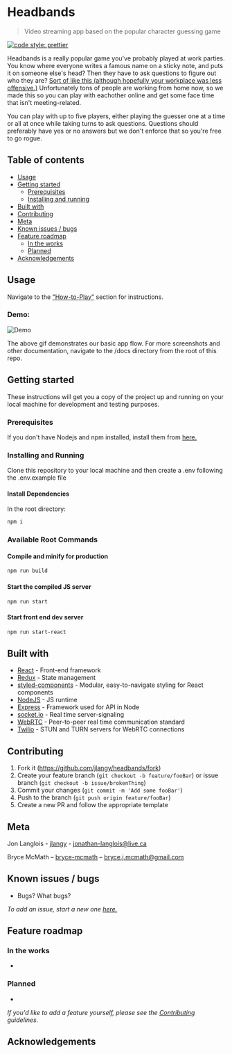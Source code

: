 # Headbands

> Video streaming app based on the popular character guessing game

<!-- Badges -->

[![code style: prettier](https://img.shields.io/badge/code_style-prettier-ff69b4.svg)](https://github.com/prettier/prettier)

Headbands is a really popular game you've probably played at work parties. You know where everyone writes a famous name on a sticky note, and puts it on someone else's head? Then they have to ask questions to figure out who they are? [Sort of like this (although hopefully your workplace was less offensive.)](https://www.youtube.com/watch?v=ePbipufCPYw) Unfortunately tons of people are working from home now, so we made this so you can play with eachother online and get some face time that isn't meeting-related.

You can play with up to five players, either playing the guesser one at a time or all at once while taking turns to ask questions. Questions should preferably have yes or no answers but we don't enforce that so you're free to go rogue.

## Table of contents

- [Usage](#usage)
- [Getting started](#getting-started)
  - [Prerequisites](#prerequisites)
  - [Installing and running](#installing-and-running)
- [Built with](#built-with)
- [Contributing](#contributing)
- [Meta](#meta)
- [Known issues / bugs](#known-issues-/-bugs)
- [Feature roadmap](#feature-roadmap)
  - [In the works](#in-the-works)
  - [Planned](#planned)
- [Acknowledgements](#acknowledgements)

## Usage

Navigate to the ["How-to-Play"](www.headbands.com/about#how-to-play) section for instructions.

### Demo:

![Demo](https://github.com/jlangy/headbands/blob/development/docs/demo.gif?raw=true)

The above gif demonstrates our basic app flow. For more screenshots and other documentation, navigate to the /docs directory from the root of this repo.

## Getting started

These instructions will get you a copy of the project up and running on your local machine for development and testing purposes.

### Prerequisites

If you don't have Nodejs and npm installed, install them from [here.](https://nodejs.org/en/)

### Installing and Running

Clone this repository to your local machine and then create a .env following the .env.example file

#### Install Dependencies

In the root directory:

```sh
npm i
```

### Available Root Commands

#### Compile and minify for production

```sh
npm run build
```

#### Start the compiled JS server

```sh
npm run start
```

#### Start front end dev server

```sh
npm run start-react
```

## Built with

- [React](https://reactjs.org/) - Front-end framework
- [Redux](https://redux.js.org) - State management
- [styled-components](https://styled-components.com) - Modular, easy-to-navigate styling for React components
- [NodeJS](https://nodejs.org/en) - JS runtime
- [Express](https://expressjs.com) - Framework used for API in Node
- [socket.io](https://socket.io) - Real time server-signaling
- [WebRTC](https://webrtc.org/) - Peer-to-peer real time communication standard
- [Twilio](https://twilio.com) - STUN and TURN servers for WebRTC connections

## Contributing

1. Fork it (<https://github.com/jlangy/headbands/fork>)
2. Create your feature branch (`git checkout -b feature/fooBar`) or issue branch (`git checkout -b issue/brokenThing`)
3. Commit your changes (`git commit -m 'Add some fooBar'`)
4. Push to the branch (`git push origin feature/fooBar`)
5. Create a new PR and follow the appropriate template

## Meta

Jon Langlois - [jlangy](https://github.com/jlangy) - jonathan-langlois@live.ca

Bryce McMath – [bryce-mcmath](https://github.com/bryce-mcmath) – bryce.j.mcmath@gmail.com

## Known issues / bugs

- Bugs? What bugs?

_To add an issue, start a new one [here.](https://github.com/jlangy/headbands/issues)_

## Feature roadmap

### In the works

-

### Planned

-

_If you'd like to add a feature yourself, please see the [Contributing](#contributing) guidelines._

## Acknowledgements
